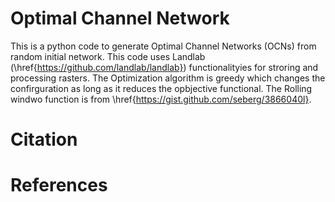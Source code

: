 # Optimal Channel Network
This is a python code to generate Optimal Channel Networks (OCNs) from random initial network. This code uses Landlab (\href{https://github.com/landlab/landlab}) functionalityies for stroring and processing rasters. The Optimization algorithm is greedy which changes the confirguration as long as it reduces the opbjective functional. The Rolling windwo function is from \href{https://gist.github.com/seberg/3866040l}. 

# Citation

# References

